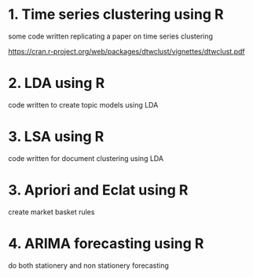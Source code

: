 # 1. Time series clustering using R
some code written replicating a paper on time series clustering 

https://cran.r-project.org/web/packages/dtwclust/vignettes/dtwclust.pdf

# 2. LDA using R
code written to create topic models using LDA

# 3. LSA using R
code written for document clustering using LDA

# 3. Apriori and Eclat using R
create market basket rules

# 4. ARIMA forecasting using R
do both stationery and non stationery forecasting
